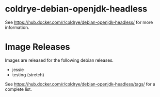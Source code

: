 
# coldrye-debian-openjdk-headless

See https://hub.docker.com/r/coldrye/debian-openjdk-headless/ for more information.


# Image Releases

Images are released for the following debian releases.

- jessie
- testing (stretch)

See https://hub.docker.com/r/coldrye/debian-openjdk-headless/tags/ for a complete list.

